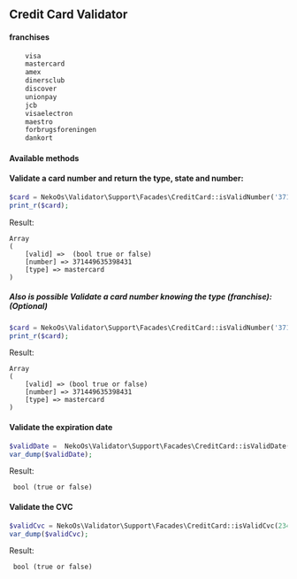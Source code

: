 Credit Card Validator
---------------------

#### franchises 

```php
    visa
    mastercard
    amex
    dinersclub
    discover
    unionpay
    jcb
    visaelectron
    maestro
    forbrugsforeningen
    dankort
```

#### Available methods 

#### Validate a card number and return the type, state and number:


```php
$card = NekoOs\Validator\Support\Facades\CreditCard::isValidNumber('371449635398431');
print_r($card);
```

Result:

```
Array
(
    [valid] =>  (bool true or false)
    [number] => 371449635398431
    [type] => mastercard
)
```
##### Also is possible Validate a card number knowing the type (franchise): (Optional)

```php
$card = NekoOs\Validator\Support\Facades\CreditCard::isValidNumber('371449635398431', 'mastercard');
print_r($card);
```

Result:

```
Array
(
    [valid] => (bool true or false)
    [number] => 371449635398431
    [type] => mastercard
)
```

#### Validate the expiration date

```php
$validDate =  NekoOs\Validator\Support\Facades\CreditCard::isValidDate('2024-04');
var_dump($validDate);
```

Result:

```
 bool (true or false)
```

#### Validate the CVC

```php
$validCvc = NekoOs\Validator\Support\Facades\CreditCard::isValidCvc(234, 'visa');
var_dump($validCvc);
```

Result:

```
 bool (true or false)
```


